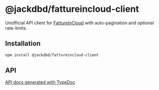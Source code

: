 # @jackdbd/fattureincloud-client

Unofficial API client for [FattureInCloud](https://www.fattureincloud.it/) with auto-pagination and optional rate-limits.

## Installation

```sh
npm install @jackdbd/fattureincloud-client
```

## API

[API docs generated with TypeDoc](https://jackdbd.github.io/calderone/fattureincloud-client/)
